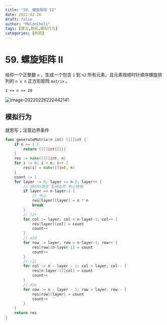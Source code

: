 ```yaml
---
title: "59. 螺旋矩阵 II"
date: 2022-02-26
draft: false
author: "MelonCholi"
tags: [算法,数组,模拟行为]
categories: [刷题]
---
```


# 59. 螺旋矩阵 II

给你一个正整数 `n` ，生成一个包含 `1` 到 `n2` 所有元素，且元素按顺时针顺序螺旋排列的 `n x n` 正方形矩阵 `matrix` 。

`1 <= n <= 20`

![image-20220226222442141](https://markdown-1303167219.cos.ap-shanghai.myqcloud.com/image-20220226222442141.png)

## 模拟行为

就恩写；注意边界条件

```go
func generateMatrix(n int) [][]int {
	if n == 1 {
		return [][]int{{1}}
	}
	res := make([][]int, n)
	for i := 0; i < n; i++ {
		res[i] = make([]int, n)
	}
	count := 1
	for layer := 0; layer <= n-2; layer++ {
		// 顺时针填空 左闭右开 中心特例
		if layer == n-layer-1 {
			// 中心
			res[layer][layer] = n * n
			break
		}
		// l2r
		for col := layer; col < n-layer-1; col++ {
			res[layer][col] = count
			count++
		}
		// u2d
		for row := layer; row < n-layer-1; row++ {
			res[row][n-layer-1] = count
			count++
		}
		// r2l
		for col := n - layer - 1; col > layer; col-- {
			res[n-layer-1][col] = count
			count++
		}
		// d2u
		for row := n - layer - 1; row > layer; row-- {
			res[row][layer] = count
			count++
		}
	}
	return res
}
```

